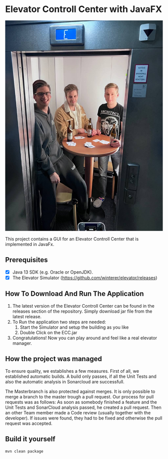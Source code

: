 # Elevator Controll Center with JavaFX

![](elevator_dudes.jpg)

This project contains a GUI for an Elevator Controll Center that is implemented in JavaFx.

## Prerequisites

- [x] Java 13 SDK (e.g. Oracle or OpenJDK).
- [x] The Elevator Simulator (https://github.com/winterer/elevator/releases)

## How To Download And Run The Application
1. The latest version of the Elevator Controll Center can be found in the releases section of the repository. Simply download jar file from the latest release.
2. To Run the application two steps are needed:
   1. Start the Simulator and setup the building as you like
   2. Double Click on the ECC.jar
3. Congratulations! Now you can play around and feel like a real elevator manager.  

## How the project was managed
To ensure quality, we establishes a few measures.
First of all, we established automatic builds. A build only passes, if all the Unit Tests  and also the automatic analysis in Sonarcloud are successfull.

The Masterbranch is also protected against merges. It is only possible to merge a branch to the master trough a pull request. 
Our process for pull requests was as follows: As soon as somebody finished a feature and the Unit Tests and SonarCloud analysis passed, he created a pull request.
Then an other Team member made a Code review (usually together with the developer). 
If issues were found, they had to be fixed and otherwise the pull request was accepted. 

## Build it yourself
`mvn clean package`
